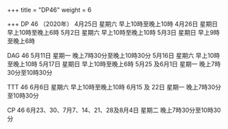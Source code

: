 +++
title = "DP46"
weight = 6

+++
DP 46 （2020年）
4月25日 星期六 早上10時至晚上10時
4月26日 星期日 早上10時至晚上6時
5月2日 星期六  早上10時至晚上10時
5月3日 星期日 早上9時至晚上6時

DAG 46
5月11日 星期一 晚上7時30分至晚上10時30分
5月16日 星期六 早上10時至晚上10時
5月17日 星期日 早上10時至晚上6時
5月25 及6月1日 星期一 晚上7時30分至10時30分

TTT 46
6月6日 星期六 早上10時至晚上10時
6月15 及 22日 星期一 晚上7時30分至10時30分
    
CP 46
6月23、30、7月7、14、21、28及8月4日 星期二 晚上7時30分至10時30分